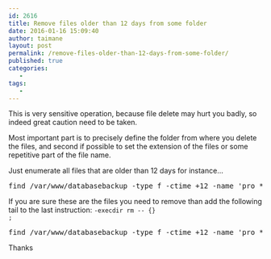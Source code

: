 ```yaml
---
id: 2616
title: Remove files older than 12 days from some folder
date: 2016-01-16 15:09:40
author: taimane
layout: post
permalink: /remove-files-older-than-12-days-from-some-folder/
published: true
categories:
   -
tags:
   -
---
```

This is very sensitive operation, because file delete may hurt you badly, so indeed great caution need to be taken.

Most important part is to precisely define the folder from where you delete the files, and second if possible to set the extension of the files or some repetitive part of the file name.

Just enumerate all files that are older than 12 days for instance...
<pre>find /var/www/databasebackup -type f -ctime +12 -name 'pro_*.sql'</pre>

If you are sure these are the files you need to remove than add the following tail to the last instruction: <code>-execdir rm -- {} \;</code>
<pre>find /var/www/databasebackup -type f -ctime +12 -name 'pro_*.sql' -execdir rm -- {} \;</pre>

Thanks

  

